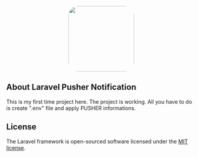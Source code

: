 <p align="center"><img src="https://avatars3.githubusercontent.com/u/6579500?s=460&v=4" width="175" height="175" style="border-radius: 25px;"></p>

## About Laravel Pusher Notification

This is my first time project here. The project is working. All you have to do is create ".env" file and apply PUSHER informations.


## License

The Laravel framework is open-sourced software licensed under the [MIT license](https://opensource.org/licenses/MIT).
